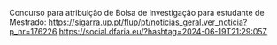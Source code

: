 Concurso para atribuição de Bolsa de Investigação para estudante de Mestrado: https://sigarra.up.pt/flup/pt/noticias_geral.ver_noticia?p_nr=176226 https://social.dfaria.eu/?hashtag=2024-06-19T21:29:05Z